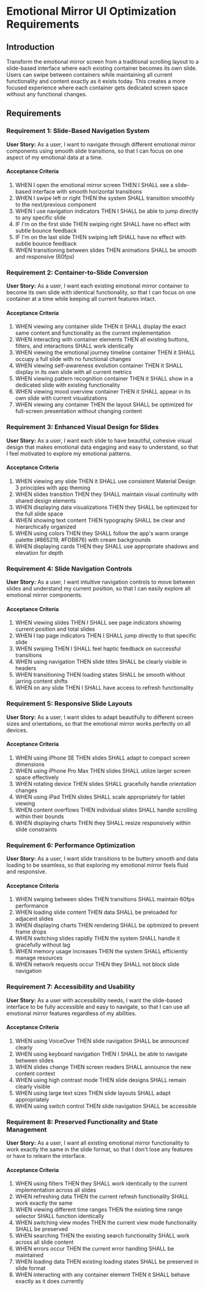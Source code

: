# Emotional Mirror UI Optimization Requirements

## Introduction

Transform the emotional mirror screen from a traditional scrolling layout to a slide-based interface where each existing container becomes its own slide. Users can swipe between containers while maintaining all current functionality and content exactly as it exists today. This creates a more focused experience where each container gets dedicated screen space without any functional changes.

## Requirements

### Requirement 1: Slide-Based Navigation System

**User Story:** As a user, I want to navigate through different emotional mirror components using smooth slide transitions, so that I can focus on one aspect of my emotional data at a time.

#### Acceptance Criteria

1. WHEN I open the emotional mirror screen THEN I SHALL see a slide-based interface with smooth horizontal transitions
2. WHEN I swipe left or right THEN the system SHALL transition smoothly to the next/previous component
3. WHEN I use navigation indicators THEN I SHALL be able to jump directly to any specific slide
4. IF I'm on the first slide THEN swiping right SHALL have no effect with subtle bounce feedback
5. IF I'm on the last slide THEN swiping left SHALL have no effect with subtle bounce feedback
6. WHEN transitioning between slides THEN animations SHALL be smooth and responsive (60fps)

### Requirement 2: Container-to-Slide Conversion

**User Story:** As a user, I want each existing emotional mirror container to become its own slide with identical functionality, so that I can focus on one container at a time while keeping all current features intact.

#### Acceptance Criteria

1. WHEN viewing any container slide THEN it SHALL display the exact same content and functionality as the current implementation
2. WHEN interacting with container elements THEN all existing buttons, filters, and interactions SHALL work identically
3. WHEN viewing the emotional journey timeline container THEN it SHALL occupy a full slide with no functional changes
4. WHEN viewing self-awareness evolution container THEN it SHALL display in its own slide with all current metrics
5. WHEN viewing pattern recognition container THEN it SHALL show in a dedicated slide with existing functionality
6. WHEN viewing mood overview container THEN it SHALL appear in its own slide with current visualizations
7. WHEN viewing any container THEN the layout SHALL be optimized for full-screen presentation without changing content

### Requirement 3: Enhanced Visual Design for Slides

**User Story:** As a user, I want each slide to have beautiful, cohesive visual design that makes emotional data engaging and easy to understand, so that I feel motivated to explore my emotional patterns.

#### Acceptance Criteria

1. WHEN viewing any slide THEN it SHALL use consistent Material Design 3 principles with app theming
2. WHEN slides transition THEN they SHALL maintain visual continuity with shared design elements
3. WHEN displaying data visualizations THEN they SHALL be optimized for the full slide space
4. WHEN showing text content THEN typography SHALL be clear and hierarchically organized
5. WHEN using colors THEN they SHALL follow the app's warm orange palette (#865219, #FDB876) with cream backgrounds
6. WHEN displaying cards THEN they SHALL use appropriate shadows and elevation for depth

### Requirement 4: Slide Navigation Controls

**User Story:** As a user, I want intuitive navigation controls to move between slides and understand my current position, so that I can easily explore all emotional mirror components.

#### Acceptance Criteria

1. WHEN viewing slides THEN I SHALL see page indicators showing current position and total slides
2. WHEN I tap page indicators THEN I SHALL jump directly to that specific slide
3. WHEN swiping THEN I SHALL feel haptic feedback on successful transitions
4. WHEN using navigation THEN slide titles SHALL be clearly visible in headers
5. WHEN transitioning THEN loading states SHALL be smooth without jarring content shifts
6. WHEN on any slide THEN I SHALL have access to refresh functionality

### Requirement 5: Responsive Slide Layouts

**User Story:** As a user, I want slides to adapt beautifully to different screen sizes and orientations, so that the emotional mirror works perfectly on all devices.

#### Acceptance Criteria

1. WHEN using iPhone SE THEN slides SHALL adapt to compact screen dimensions
2. WHEN using iPhone Pro Max THEN slides SHALL utilize larger screen space effectively
3. WHEN rotating device THEN slides SHALL gracefully handle orientation changes
4. WHEN using iPad THEN slides SHALL scale appropriately for tablet viewing
5. WHEN content overflows THEN individual slides SHALL handle scrolling within their bounds
6. WHEN displaying charts THEN they SHALL resize responsively within slide constraints

### Requirement 6: Performance Optimization

**User Story:** As a user, I want slide transitions to be buttery smooth and data loading to be seamless, so that exploring my emotional mirror feels fluid and responsive.

#### Acceptance Criteria

1. WHEN swiping between slides THEN transitions SHALL maintain 60fps performance
2. WHEN loading slide content THEN data SHALL be preloaded for adjacent slides
3. WHEN displaying charts THEN rendering SHALL be optimized to prevent frame drops
4. WHEN switching slides rapidly THEN the system SHALL handle it gracefully without lag
5. WHEN memory usage increases THEN the system SHALL efficiently manage resources
6. WHEN network requests occur THEN they SHALL not block slide navigation

### Requirement 7: Accessibility and Usability

**User Story:** As a user with accessibility needs, I want the slide-based interface to be fully accessible and easy to navigate, so that I can use all emotional mirror features regardless of my abilities.

#### Acceptance Criteria

1. WHEN using VoiceOver THEN slide navigation SHALL be announced clearly
2. WHEN using keyboard navigation THEN I SHALL be able to navigate between slides
3. WHEN slides change THEN screen readers SHALL announce the new content context
4. WHEN using high contrast mode THEN slide designs SHALL remain clearly visible
5. WHEN using large text sizes THEN slide layouts SHALL adapt appropriately
6. WHEN using switch control THEN slide navigation SHALL be accessible

### Requirement 8: Preserved Functionality and State Management

**User Story:** As a user, I want all existing emotional mirror functionality to work exactly the same in the slide format, so that I don't lose any features or have to relearn the interface.

#### Acceptance Criteria

1. WHEN using filters THEN they SHALL work identically to the current implementation across all slides
2. WHEN refreshing data THEN the current refresh functionality SHALL work exactly the same
3. WHEN viewing different time ranges THEN the existing time range selector SHALL function identically
4. WHEN switching view modes THEN the current view mode functionality SHALL be preserved
5. WHEN searching THEN the existing search functionality SHALL work across all slide content
6. WHEN errors occur THEN the current error handling SHALL be maintained
7. WHEN loading data THEN existing loading states SHALL be preserved in slide format
8. WHEN interacting with any container element THEN it SHALL behave exactly as it does currently